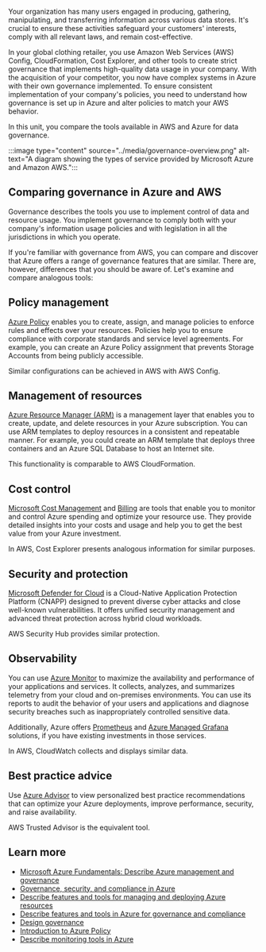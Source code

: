Your organization has many users engaged in producing, gathering, manipulating, and transferring information across various data stores. It's crucial to ensure these activities safeguard your customers' interests, comply with all relevant laws, and remain cost-effective.

In your global clothing retailer, you use Amazon Web Services (AWS) Config, CloudFormation, Cost Explorer, and other tools to create strict governance that implements high-quality data usage in your company. With the acquisition of your competitor, you now have complex systems in Azure with their own governance implemented. To ensure consistent implementation of your company's policies, you need to understand how governance is set up in Azure and alter policies to match your AWS behavior.

In this unit, you compare the tools available in AWS and Azure for data governance.

:::image type="content" source="../media/governance-overview.png" alt-text="A diagram showing the types of service provided by Microsoft Azure and Amazon AWS.":::

## Comparing governance in Azure and AWS

Governance describes the tools you use to implement control of data and resource usage. You implement governance to comply both with your company's information usage policies and with legislation in all the jurisdictions in which you operate.

If you're familiar with governance from AWS, you can compare and discover that Azure offers a range of governance features that are similar. There are, however, differences that you should be aware of. Let's examine and compare analogous tools:

## Policy management

[Azure Policy](/azure/governance/policy/overview) enables you to create, assign, and manage policies to enforce rules and effects over your resources. Policies help you to ensure compliance with corporate standards and service level agreements. For example, you can create an Azure Policy assignment that prevents Storage Accounts from being publicly accessible.

Similar configurations can be achieved in AWS with AWS Config.

## Management of resources

[Azure Resource Manager (ARM)](/azure/azure-resource-manager/management/overview) is a management layer that enables you to create, update, and delete resources in your Azure subscription. You can use ARM templates to deploy resources in a consistent and repeatable manner. For example, you could create an ARM template that deploys three containers and an Azure SQL Database to host an Internet site.

This functionality is comparable to AWS CloudFormation.

## Cost control

[Microsoft Cost Management](/azure/cost-management-billing/costs/overview-cost-management) and [Billing](/azure/cost-management-billing/cost-management-billing-overview) are tools that enable you to monitor and control Azure spending and optimize your resource use. They provide detailed insights into your costs and usage and help you to get the best value from your Azure investment.

In AWS, Cost Explorer presents analogous information for similar purposes.

## Security and protection

[Microsoft Defender for Cloud](/azure/defender-for-cloud/defender-for-cloud-introduction) is a Cloud-Native Application Protection Platform (CNAPP) designed to prevent diverse cyber attacks and close well-known vulnerabilities. It offers unified security management and advanced threat protection across hybrid cloud workloads.

AWS Security Hub provides similar protection.

## Observability

You can use [Azure Monitor](/azure/azure-monitor/overview) to maximize the availability and performance of your applications and services. It collects, analyzes, and summarizes telemetry from your cloud and on-premises environments. You can use its reports to audit the behavior of your users and applications and diagnose security breaches such as inappropriately controlled sensitive data.

Additionally, Azure offers [Prometheus](/azure/azure-monitor/essentials/prometheus-metrics-overview) and [Azure Managed Grafana](/azure/managed-grafana/overview) solutions, if you have existing investments in those services.

In AWS, CloudWatch collects and displays similar data.

## Best practice advice

Use [Azure Advisor](/azure/advisor/advisor-overview) to view personalized best practice recommendations that can optimize your Azure deployments, improve performance, security, and raise availability.

AWS Trusted Advisor is the equivalent tool.

## Learn more

* [Microsoft Azure Fundamentals: Describe Azure management and governance](/training/paths/describe-azure-management-governance/)
* [Governance, security, and compliance in Azure](/azure/cloud-adoption-framework/ready/azure-setup-guide/govern-org-compliance)
* [Describe features and tools for managing and deploying Azure resources](/training/modules/describe-features-tools-manage-deploy-azure-resources)
* [Describe features and tools in Azure for governance and compliance](/training/modules/describe-features-tools-azure-for-governance-compliance/)
* [Design governance](/training/modules/design-governance/)
* [Introduction to Azure Policy](/training/modules/intro-to-azure-policy/)
* [Describe monitoring tools in Azure](/training/modules/describe-monitoring-tools-azure/)
